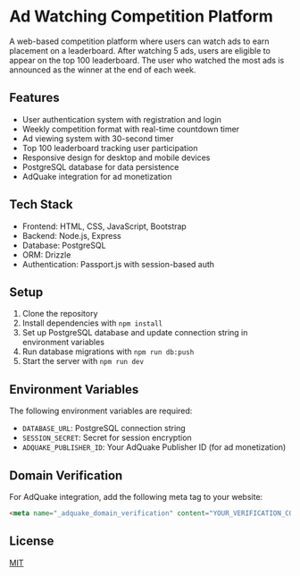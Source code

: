 # Ad Watching Competition Platform

A web-based competition platform where users can watch ads to earn placement on a leaderboard. After watching 5 ads, users are eligible to appear on the top 100 leaderboard. The user who watched the most ads is announced as the winner at the end of each week.

## Features

- User authentication system with registration and login
- Weekly competition format with real-time countdown timer
- Ad viewing system with 30-second timer
- Top 100 leaderboard tracking user participation
- Responsive design for desktop and mobile devices
- PostgreSQL database for data persistence
- AdQuake integration for ad monetization

## Tech Stack

- Frontend: HTML, CSS, JavaScript, Bootstrap
- Backend: Node.js, Express
- Database: PostgreSQL
- ORM: Drizzle
- Authentication: Passport.js with session-based auth

## Setup

1. Clone the repository
2. Install dependencies with `npm install`
3. Set up PostgreSQL database and update connection string in environment variables
4. Run database migrations with `npm run db:push`
5. Start the server with `npm run dev`

## Environment Variables

The following environment variables are required:

- `DATABASE_URL`: PostgreSQL connection string
- `SESSION_SECRET`: Secret for session encryption
- `ADQUAKE_PUBLISHER_ID`: Your AdQuake Publisher ID (for ad monetization)

## Domain Verification

For AdQuake integration, add the following meta tag to your website:

```html
<meta name="_adquake_domain_verification" content="YOUR_VERIFICATION_CODE">
```

## License

[MIT](LICENSE)